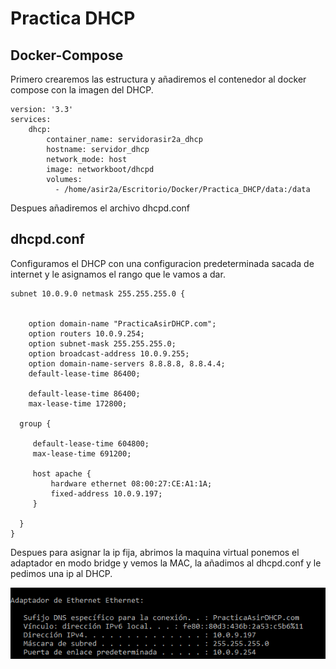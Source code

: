 # Practica DHCP

## Docker-Compose
Primero crearemos las estructura y añadiremos el contenedor al docker compose con la imagen del DHCP.
~~~
version: '3.3'
services:
    dhcp:
        container_name: servidorasir2a_dhcp
        hostname: servidor_dhcp
        network_mode: host
        image: networkboot/dhcpd
        volumes:
          - /home/asir2a/Escritorio/Docker/Practica_DHCP/data:/data
~~~

Despues añadiremos el archivo dhcpd.conf
## dhcpd.conf
Configuramos el DHCP con una configuracion predeterminada sacada de internet y le asignamos el rango que le vamos a dar.
~~~
subnet 10.0.9.0 netmask 255.255.255.0 {    
    

    option domain-name "PracticaAsirDHCP.com";
    option routers 10.0.9.254;
    option subnet-mask 255.255.255.0; 
    option broadcast-address 10.0.9.255;
    option domain-name-servers 8.8.8.8, 8.8.4.4;    
    default-lease-time 86400;
  
    default-lease-time 86400;
    max-lease-time 172800;

  group {

     default-lease-time 604800;
     max-lease-time 691200;

     host apache {
         hardware ethernet 08:00:27:CE:A1:1A;
         fixed-address 10.0.9.197;
     }

  }
}
~~~

Despues para asignar la ip fija, abrimos la maquina virtual ponemos el adaptador en modo bridge y vemos la MAC, la añadimos al dhcpd.conf y le pedimos una ip al DHCP.

![Imagen IP DHCP](./Imagenes/dhcpIP.png)
